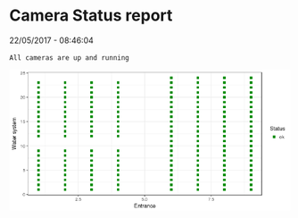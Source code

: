 Camera Status report
================
22/05/2017 - 08:46:04

    All cameras are up and running

![](camreport_files/figure-markdown_github/unnamed-chunk-2-1.png)
